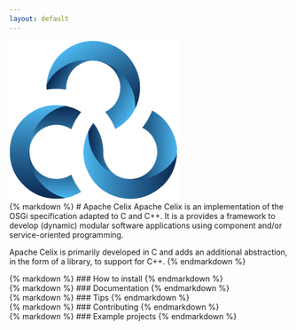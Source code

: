 ```yaml
---
layout: default
---
```

<div id="banner">
<img class="bannerImage shadowed" src="assets/media/celix_notext.png">
<div class="bannertext">
{% markdown %}
# Apache Celix
Apache Celix is an implementation of the OSGi specification adapted to C and C++. It is a provides a framework to develop (dynamic) modular software applications using component and/or service-oriented programming.

Apache Celix is primarily developed in C and adds an additional abstraction, in the form of a library, to support for C++.
{% endmarkdown %}
</div></div><div class="container"><div class="item">
{% markdown %}
### How to install
{% endmarkdown %}
</div><div class="item">
{% markdown %}
### Documentation
{% endmarkdown %}
</div><div class="item">
{% markdown %}
### Tips
{% endmarkdown %}
</div><div class="item">
{% markdown %}
### Contributing
{% endmarkdown %}
</div><div class="item">
{% markdown %}
### Example projects
{% endmarkdown %}
</div></div>
